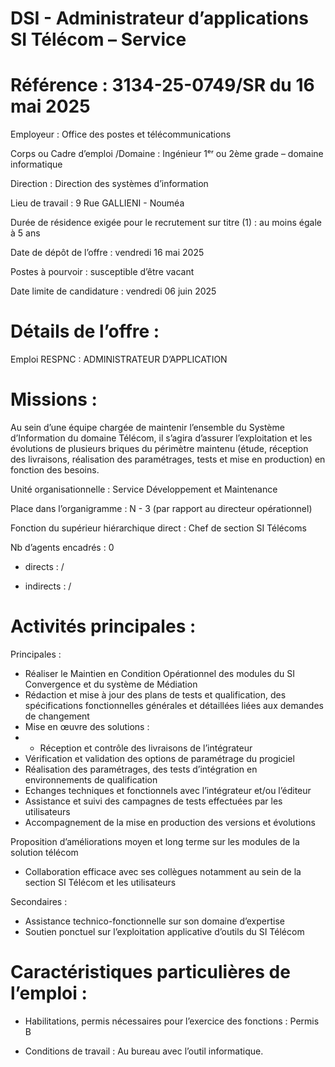 # DSI - Administrateur d’applications SI Télécom – Service

# Référence : 3134-25-0749/SR du 16 mai 2025

Employeur : Office des postes et télécommunications

Corps ou Cadre d’emploi /Domaine : Ingénieur 1ᵉʳ ou 2ème grade – domaine informatique

Direction : Direction des systèmes d’information

Lieu de travail : 9 Rue GALLIENI - Nouméa

Durée de résidence exigée pour le recrutement sur titre (1) : au moins égale à 5 ans

Date de dépôt de l’offre : vendredi 16 mai 2025

Postes à pourvoir : susceptible d’être vacant

Date limite de candidature : vendredi 06 juin 2025

# Détails de l’offre :

Emploi RESPNC : ADMINISTRATEUR D’APPLICATION

# Missions :

Au sein d’une équipe chargée de maintenir l’ensemble du Système d’Information du domaine Télécom, il s’agira d’assurer l’exploitation et les évolutions de plusieurs briques du périmètre maintenu (étude, réception des livraisons, réalisation des paramétrages, tests et mise en production) en fonction des besoins.

Unité organisationnelle : Service Développement et Maintenance

Place dans l’organigramme : N - 3 (par rapport au directeur opérationnel)

Fonction du supérieur hiérarchique direct : Chef de section SI Télécoms

Nb d’agents encadrés : 0

- directs : /

- indirects : /

# Activités principales :

Principales :

- Réaliser le Maintien en Condition Opérationnel des modules du SI Convergence et du système de Médiation
- Rédaction et mise à jour des plans de tests et qualification, des spécifications fonctionnelles générales et détaillées liées aux demandes de changement
- Mise en œuvre des solutions :
- - Réception et contrôle des livraisons de l’intégrateur
- Vérification et validation des options de paramétrage du progiciel
- Réalisation des paramétrages, des tests d’intégration en environnements de qualification
- Echanges techniques et fonctionnels avec l’intégrateur et/ou l’éditeur
- Assistance et suivi des campagnes de tests effectuées par les utilisateurs
- Accompagnement de la mise en production des versions et évolutions

Proposition d’améliorations moyen et long terme sur les modules de la solution télécom
- Collaboration efficace avec ses collègues notamment au sein de la section SI Télécom et les utilisateurs

Secondaires :

- Assistance technico-fonctionnelle sur son domaine d’expertise
- Soutien ponctuel sur l’exploitation applicative d’outils du SI Télécom

# Caractéristiques particulières de l’emploi :

- Habilitations, permis nécessaires pour l’exercice des fonctions : Permis B

- Conditions de travail : Au bureau avec l’outil informatique.